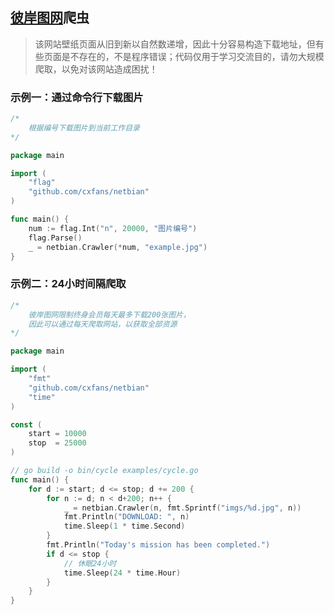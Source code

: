 ## [彼岸图网](http://pic.netbian.com/)爬虫

> 该网站壁纸页面从旧到新以自然数递增，因此十分容易构造下载地址，但有些页面是不存在的，不是程序错误；代码仅用于学习交流目的，请勿大规模爬取，以免对该网站造成困扰！


### 示例一：通过命令行下载图片

```go
/*
	根据编号下载图片到当前工作目录
*/

package main

import (
	"flag"
	"github.com/cxfans/netbian"
)

func main() {
	num := flag.Int("n", 20000, "图片编号")
	flag.Parse()
	_ = netbian.Crawler(*num, "example.jpg")
}
```

### 示例二：24小时间隔爬取

```go
/*
	彼岸图网限制终身会员每天最多下载200张图片，
	因此可以通过每天爬取网站，以获取全部资源
*/

package main

import (
	"fmt"
	"github.com/cxfans/netbian"
	"time"
)

const (
	start = 10000
	stop  = 25000
)

// go build -o bin/cycle examples/cycle.go
func main() {
	for d := start; d <= stop; d += 200 {
		for n := d; n < d+200; n++ {
			_ = netbian.Crawler(n, fmt.Sprintf("imgs/%d.jpg", n))
			fmt.Println("DOWNLOAD: ", n)
			time.Sleep(1 * time.Second)
		}
		fmt.Println("Today's mission has been completed.")
		if d <= stop {
			// 休眠24小时
			time.Sleep(24 * time.Hour)
		}
	}
}
```
